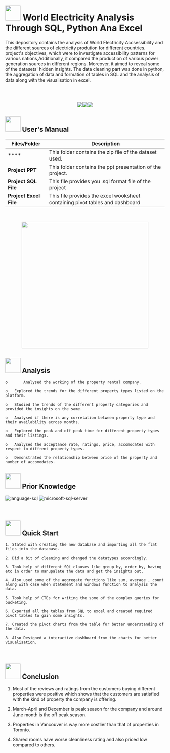 # 
# <img src="https://user-images.githubusercontent.com/108053296/185731493-565fc7cd-50de-4fba-af77-7eec53f6e596.png" width="48" height="48" >  **World Electricity Analysis Through SQL, Python Ana Excel**

This depository contains the analysis of World Electricity Accsessibility and the different sources of electricity prodution for different countries. project's objectives, which were to investigate accessibility patterns for various nations,Additionally, it compared the production of various power generation sources in different regions. Moreover, it aimed to reveal some of the datasets' hidden insights. The data cleaning part was done in python, the aggregation of data and formation of tables in SQL and the analysis of data  along with the  visualisation in excel.




<br>
<br>
<p align="center"><a><img src="https://forthebadge.com/images/badges/built-with-love.svg"><img src="https://user-images.githubusercontent.com/106439762/181936448-9314e858-4251-46d6-b4d1-35a4c29e9c19.svg"><img src="https://user-images.githubusercontent.com/106439762/181936483-50475e86-bcf1-4169-994c-6476dc2e5edb.svg"></a></p>

##  <img src="https://user-images.githubusercontent.com/108053296/189920085-864352a1-f059-41e5-ade0-ab4876caf550.gif" width="48" height="48"> **User's Manual**

| Files/Folder| Description |
| ------------- | ------------- |
| **** | This folder contains the zip file of the dataset used.  |
| **Project PPT** | This folder contains the ppt presentation of the project.|
| **Project SQL File**  | This file provides you .sql format file of the project  |
| **Project Excel File**  | This file provides the excel wooksheet containing pivot tables and dashboard  |
<br>

<p align="center"><img src="https://user-images.githubusercontent.com/108053296/185732888-39f69567-127a-4a20-ad80-2381ab16739f.gif" width="400" ></p>

##  <img src=https://user-images.githubusercontent.com/106439762/178428775-03d67679-9aa4-4b08-91e9-6eb6ed8faf66.gif  width="48" height="48"> Analysis
   
    
    o       Analysed the working of the property rental company.    
    
    o	Explored the trends for the different property types listed on the platform.
     
    o	Studied the trends of the different property categories and provided the insights on the same.
  
    o	Analysed if there is any correlation between property type and their availability across months. 
    
    o	Explored the peak and off peak time for different property types and their listings.
    
    o	Analysed the acceptance rate, ratings, price, accomodates with respect to diffrent property types.

    o	Demonstrated the relationship between price of the property and number of accomodates.



##  <img src=https://user-images.githubusercontent.com/106439762/178803205-47a08ce7-2187-4f96-b301-a2b68690619a.gif width="48" height="48" > Prior Knowledge
![language-sql](https://user-images.githubusercontent.com/106439762/181936585-d44c5f7c-2a7b-4d35-ad8a-61dcbded1a5e.svg)
![microsoft-sql-server](https://user-images.githubusercontent.com/106439762/181936612-f96e085e-2d4b-4bc0-8347-1f3e0a894395.svg)







<br>

## <img src="https://user-images.githubusercontent.com/106439762/181937125-2a4b22a3-f8a9-4226-bbd3-df972f9dbbc4.gif" width="48" height="48" > Quick Start

    1. Stated with creating the new database and importing all the flat files into the database.
    
    2. Did a bit of cleaning and changed the datatypes accordingly.
    
    3. Took help of different SQL clauses like group by, order by, having etc in order to manupalate the data and get the insights out.
    
    4. Also used some of the aggregate functions like sum, average , count along with case when statement and windows function to analysis the data.
    
    5. Took help of CTEs for writing the some of the complex queries for bucketing.
    
    6. Exported all the tables from SQL to excel and created required pivot tables to gain some insights.
    
    7. Created the pivot charts from the table for better understanding of the data.
    
    8. Also Designed a interactive dashboard from the charts for better visualisation.
    
            
   

<!-- <p align="center"><img src="https://user-images.githubusercontent.com/106439762/181937614-9d035731-d691-4307-bac7-434873673931.png" width="600" height="470"></p> -->

   


<!--## <img src="https://www.getcloudapp.com/wp-content/uploads/2021/03/5aebb952e4867ce13f4d308f_laptop_gif_trans.gif" width="70" height="48"/> Screenshots

<p align="center"><a><img src="https://user-images.githubusercontent.com/106439762/182037005-e30516c1-390c-4c21-a2b6-0f8c2865eed3.gif"</a></p> -->


<br>

## <img src="https://user-images.githubusercontent.com/108053296/185756908-fbb62168-d923-48f2-992f-b8e2fde848fe.gif" width="48" height="48" > Conclusion
   
   1. Most of the reviews and ratings from the customers buying different properties were positive which shows that the customers are satisfied with the kind of property the company is offering.
   
   2. March-April and December is peak season for the company and around June month is the off peak season.
   
   3. Properties in Vancouver is way more costlier than that of properties in Toronto.
   
   4. Shared rooms have worse cleanliness rating and also priced low compared to others.


<!--  ## <img src=https://user-images.githubusercontent.com/106439762/178809088-a2d780ad-94f5-4a58-9203-7716d4b2cbf4.gif width="48" height="48"> About Me
I'm an aspiring data analyst...


##  <img src=https://user-images.githubusercontent.com/106439762/178810087-8f7f8272-0cb8-40cb-a14c-be475569cf7d.gif width="48" height="48"> Links

<a href="https://www.linkedin.com/in/tejas-natani-6b202a196/" ><img src="https://user-images.githubusercontent.com/106439762/182037233-49248ea9-c7a4-4f55-9fe4-5fe24e5ef160.png" width="48" height="48"> <a href="https://samarsaeedkhan.me/"><img src="https://user-images.githubusercontent.com/106439762/182037119-61f30cec-3610-4a5a-82dc-f1b7c59515b1.png" width="48" height="48"><a href="https://www.hackerrank.com/samarsaeedkhan4" > <img src="https://user-images.githubusercontent.com/106439762/182037415-9440716d-d2bc-4c33-955a-66b9c18f77eb.png" width="48" height="48"> <a href="https://www.kaggle.com/samarsaeedkhan" ><img src="https://cdn4.iconfinder.com/data/icons/logos-and-brands/512/189_Kaggle_logo_logos-512.png" width="48" height="48"></a>   




  ## 🛠 Skills

    •	Structured Query Language (SQL)
    •	Python
    •	Excel
    •	Tableau
    •	Python
    •	Analytical Visualisation
    •	PowerPoint
    •	MS Word -->
